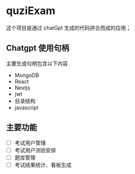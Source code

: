 # quziExam

这个项目是通过 chatGpt 生成的代码拼合而成的应用；


## Chatgpt 使用句柄

主要生成句柄包含以下内容

- MongoDB
- React
- Nextjs
- jwt
- 目录结构
- javascript

## 主要功能

- [ ] 考试用户管理
- [ ] 考试用户测验安排
- [ ] 题库管理
- [ ] 考试结果统计、看板生成